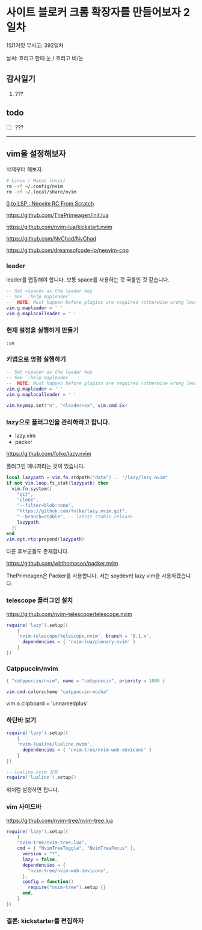 # 사이트 블로커 크롬 확장자를 만들어보자 2일차

1일1커밋 무사고: 392일차

날씨: 흐리고 한때 눈 / 흐리고 비/눈

## 감사일기

1. ???

## todo

- [ ] ???

---

## vim을 설정해보자

삭제부터 해보자.

```sh
# Linux / Macos (unix)
rm -rf ~/.config/nvim
rm -rf ~/.local/share/nvim
```

[0 to LSP : Neovim RC From Scratch](https://www.youtube.com/watch?v=w7i4amO_zaE)

https://github.com/ThePrimeagen/init.lua

https://github.com/nvim-lua/kickstart.nvim

https://github.com/NvChad/NvChad

https://github.com/dreamsofcode-io/neovim-cpp

### leader

leader를 맵핑해야 합니다. 보통 space를 사용하는 것 국룰인 것 같습니다.

```lua
-- Set <space> as the leader key
-- See `:help mapleader`
--  NOTE: Must happen before plugins are required (otherwise wrong leader will be used)
vim.g.mapleader = ' '
vim.g.maplocalleader = ' '
```

### 현재 설정을 실행하게 만들기

```
:so
```

### 키맵으로 명령 실행하기

```lua
-- Set <space> as the leader key
-- See `:help mapleader`
--  NOTE: Must happen before plugins are required (otherwise wrong leader will be used)
vim.g.mapleader = ' '
vim.g.maplocalleader = ' '

vim.keymap.set("n", "<leader>ex", vim.cmd.Ex)
```

### lazy으로 플러그인을 관리하라고 합니다.

- lazy.vim
- packer

https://github.com/folke/lazy.nvim

플러그인 매니저라는 것이 있습니다.

```lua
local lazypath = vim.fn.stdpath("data") .. "/lazy/lazy.nvim"
if not vim.loop.fs_stat(lazypath) then
  vim.fn.system({
    "git",
    "clone",
    "--filter=blob:none",
    "https://github.com/folke/lazy.nvim.git",
    "--branch=stable", -- latest stable release
    lazypath,
  })
end
vim.opt.rtp:prepend(lazypath)
```

다른 후보군들도 존재합니다.

https://github.com/wbthomason/packer.nvim

ThePrimeagen은 Packer를 사용합니다. 저는 soydev라 lazy vim을 사용하겠습니다.

### telescope 플러그인 설치

https://github.com/nvim-telescope/telescope.nvim

```lua
require('lazy').setup({
    {
    'nvim-telescope/telescope.nvim', branch = '0.1.x',
      dependencies = { 'nvim-lua/plenary.nvim' }
    }
})
```

### Catppuccin/nvim

```lua
{ "catppuccin/nvim", name = "catppuccin", priority = 1000 }
```

```lua title="init.lua"
vim.cmd.colorscheme "catppuccin-mocha"
```

vim.o.clipboard = 'unnamedplus'

### 하단바 보기

```lua
require('lazy').setup({
    {
    'nvim-lualine/lualine.nvim',
      dependencies = { 'nvim-tree/nvim-web-devicons' }
    }
})
```

```lua
-- lualine.nvim 설정
require('lualine').setup()
```

위처럼 설정하면 됩니다.

### vim 사이드바

https://github.com/nvim-tree/nvim-tree.lua

```lua
require('lazy').setup({
    {
    "nvim-tree/nvim-tree.lua",
    cmd = { "NvimTreeToggle", "NvimTreeFocus" },
      version = "*",
      lazy = false,
      dependencies = {
        "nvim-tree/nvim-web-devicons",
      },
      config = function()
        require("nvim-tree").setup {}
      end,
    }
})
```

### 결론: kickstarter를 편집하자
